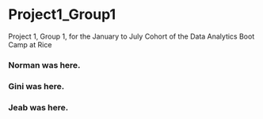 # Project1_Group1
Project 1, Group 1, for the January to July Cohort of the Data Analytics Boot Camp at Rice
### Norman was here.
### Gini was here.
### Jeab was here.
